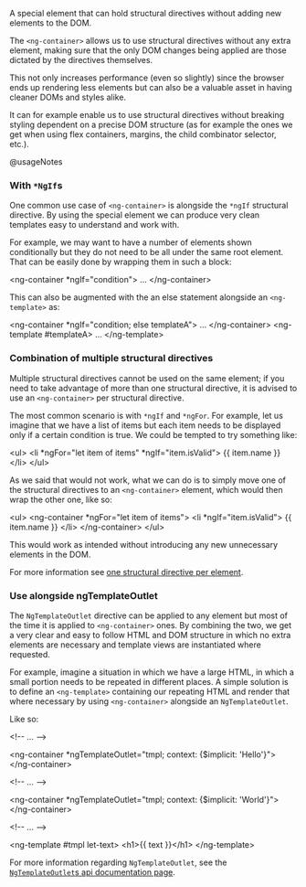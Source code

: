 A special element that can hold structural directives without adding new elements to the DOM.

The `<ng-container>` allows us to use structural directives without any extra element, making sure that the only DOM changes being applied are those dictated by the directives themselves.

This not only increases performance \(even so slightly\) since the browser ends up rendering less elements but can also be a valuable asset in having cleaner DOMs and styles alike.

It can for example enable us to use structural directives without breaking styling dependent on a precise DOM structure \(as for example the ones we get when using flex containers, margins, the child combinator selector, etc.\).

@usageNotes

### With `*NgIf`s

One common use case of `<ng-container>` is alongside the `*ngIf` structural directive. By using the special element we can produce very clean templates easy to understand and work with.

For example, we may want to have a number of elements shown conditionally but they do not need to be all under the same root element. That can be easily done by wrapping them in such a block:

<code-example format="html" language="html">

&lt;ng-container *ngIf="condition"&gt;
  &hellip;
&lt;/ng-container&gt;

</code-example>

This can also be augmented with the an else statement alongside an `<ng-template>` as:

<code-example format="html" language="html">

&lt;ng-container *ngIf="condition; else templateA"&gt;
  &hellip;
&lt;/ng-container&gt;
&lt;ng-template #templateA&gt;
  &hellip;
&lt;/ng-template&gt;

</code-example>

### Combination of multiple structural directives

Multiple structural directives cannot be used on the same element; if you need to take advantage of more than one structural directive, it is advised to use an `<ng-container>` per structural directive.

The most common scenario is with `*ngIf` and `*ngFor`. For example, let us imagine that we have a list of items but each item needs to be displayed only if a certain condition is true. We could be tempted to try something like:

<code-example format="html" language="html">

&lt;ul&gt;
  &lt;li *ngFor="let item of items" *ngIf="item.isValid"&gt;
    {{ item.name }}
  &lt;/li&gt;
&lt;/ul&gt;

</code-example>

As we said that would not work, what we can do is to simply move one of the structural directives to an `<ng-container>` element, which would then wrap the other one, like so:

<code-example format="html" language="html">

&lt;ul&gt;
  &lt;ng-container *ngFor="let item of items"&gt;
    &lt;li *ngIf="item.isValid"&gt;
      {{ item.name }}
    &lt;/li&gt;
  &lt;/ng-container&gt;
&lt;/ul&gt;

</code-example>

This would work as intended without introducing any new unnecessary elements in the DOM.

For more information see [one structural directive per element](guide/structural-directives#one-per-element).

### Use alongside ngTemplateOutlet

The `NgTemplateOutlet` directive can be applied to any element but most of the time it is applied to `<ng-container>` ones. By combining the two, we get a very clear and easy to follow HTML and DOM structure in which no extra elements are necessary and template views are instantiated where requested.

For example, imagine a situation in which we have a large HTML, in which a small portion needs to be repeated in different places. A simple solution is to define an `<ng-template>` containing our repeating HTML and render that where necessary by using `<ng-container>` alongside an `NgTemplateOutlet`.

Like so:

<code-example format="html" language="html">

&lt;!-- &hellip; --&gt;

&lt;ng-container *ngTemplateOutlet="tmpl; context: {&dollar;implicit: 'Hello'}"&gt;
&lt;/ng-container&gt;

&lt;!-- &hellip; --&gt;

&lt;ng-container *ngTemplateOutlet="tmpl; context: {&dollar;implicit: 'World'}"&gt;
&lt;/ng-container&gt;

&lt;!-- &hellip; --&gt;

&lt;ng-template #tmpl let-text&gt;
  &lt;h1&gt;{{ text }}&lt;/h1&gt;
&lt;/ng-template&gt;

</code-example>

For more information regarding `NgTemplateOutlet`, see the [`NgTemplateOutlet`s api documentation page](api/common/NgTemplateOutlet).

